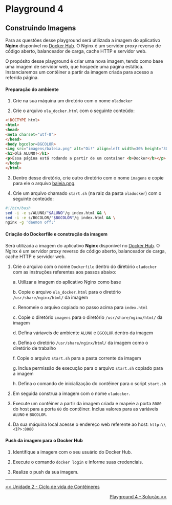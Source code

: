 # Playground 4

## Construindo Imagens

Para as questões desse playground será utilizada a imagem do aplicativo **Nginx** disponível no [Docker Hub](https://hub.docker.com/_/nginx/). O Nginx é um servidor proxy reverso de código aberto, balanceador de carga, cache HTTP e servidor web.

O propósito desse playground é criar uma nova imagem, tendo como base uma imagem de servidor web, que hospede uma página estática. Instanciaremos um contêiner a partir da imagem criada para acesso a referida página.

#### Preparação do ambiente

1. Crie na sua máquina um diretório com o nome `oladocker`

2. Crie o arquivo `ola_docker.html` com o seguinte conteúdo:

```HTML
<!DOCTYPE html>
<html>
<head>
<meta charset="utf-8">
</head>
<body bgcolor=BGCOLOR>
<img src="imagens/baleia.png" alt="Oi!" align=left width=30% height="30%" hspace="20">
<h1>Olá ALUNO!</h1>
<p>Essa página está rodando a partir de um container <b>Docker</b></p>
</body>
</html>
```

3. Dentro desse diretório, crie outro diretório com o nome `imagens` e copie para ele o arquivo [baleia.png](images/baleia.png).

4. Crie um arquivo chamado `start.sh` (na raiz da pasta `oladocker`) com o seguinte conteúdo:

```bash
#!/bin/bash
sed -i -e s/ALUNO/"$ALUNO"/g index.html && \
sed -i -e s/BGCOLOR/"$BGCOLOR"/g index.html && \
nginx -g 'daemon off;'
```


#### Criação do Dockerfile e construção da imagem

Será utilizada a imagem do aplicativo **Nginx** disponível no [Docker Hub](https://hub.docker.com/_/nginx/). O Nginx é um servidor proxy reverso de código aberto, balanceador de carga, cache HTTP e servidor web.

1. Crie o arquivo com o nome `Dockerfile` dentro do diretório `oladocker` com as instruções referentes aos passos abaixo:

    a. Utilizar a imagem do aplicativo Nginx como base

    b. Copie o arquivo `ola_docker.html` para o diretório `/usr/share/nginx/html/` da imagem

    c. Renomeie o arquivo copiado no passo acima para `index.html`

    c. Copie o diretório `imagens` para o diretório `/usr/share/nginx/html/` da imagem

    d. Defina váriaveis de ambiente `ALUNO` e `BGCOLOR` dentro da imagem

    e. Defina o diretório `/usr/share/nginx/html/` da imagem como o diretório de trabalho

    f. Copie o arquivo `start.sh` para a pasta corrente da imagem

    g. Inclua permissão de execução para o arquivo `start.sh` copiado para a imagem

    h. Defina o comando de inicialização do contêiner para o script `start.sh`


2. Em seguida construa a imagem com o nome `oladocker`.

3. Execute um contêiner a partir da imagem criada e mapeie a porta `8080` do host para a porta `80` do contêiner. Inclua valores para as variáveis `ALUNO` e `BGCOLOR`.

4. Da sua máquina local acesse o endereço web referente ao host: `http:\\<IP>:8080`

#### Push da imagem para o Docker Hub

1. Identifique a imagem com o seu usuário do Docker Hub.

2. Execute o comando `docker login` e informe suas credenciais.

3. Realize o push da sua imagem.


---
<p align="left">
<a href='../unidade2.md' id='unidade2' class='anchor' aria-hidden='true'><< Unidade 2 - Ciclo de vida de Contêineres</a></p>
<p align="right">
<a href='play4-solucao.md' id='play4-solucao' class='anchor' aria-hidden='true'>Playground 4 - Solução >></a></p>